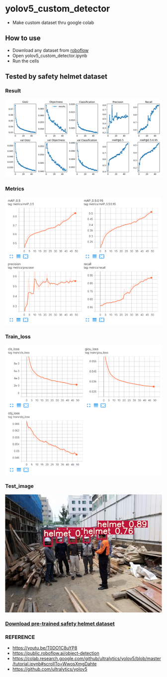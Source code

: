 yolov5_custom_detector
===
+ Make custom dataset thru google colab

## How to use
+ Download any dataset from [roboflow](https://public.roboflow.ai/object-detection)
+ Open yolov5_custom_detector.ipynb
+ Run the cells

## Tested by safety helmet dataset
### Result
![](./img/results.png)
### Metrics
![](./img/metrics.png)
### Train_loss
![](./img/train_loss.png)
### Test_image
![](./img/test.jpg)
### [Download pre-trained safety helmet dataset](https://github.com/sammiee5311/yolov5_custom_detector/raw/master/best_helmet_yolov5s.pt)


### REFERENCE
+ https://youtu.be/T0DO1C8uYP8
+ https://public.roboflow.ai/object-detection
+ https://colab.research.google.com/github/ultralytics/yolov5/blob/master/tutorial.ipynb#scrollTo=WwosXmgDahte
+ https://github.com/ultralytics/yolov5
